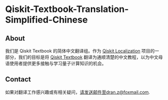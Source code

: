# Qiskit-Textbook-Translation-Simplified-Chinese

## About
我们是 Qiskit Textbook 的简体中文翻译组。作为 [Qiskit Localization](https://medium.com/qiskit/we-need-your-help-translating-the-qiskit-textbook-5322453bd7ee) 项目的一部分，我们的目标是将 [Qiskit Textbook](https://qiskit.org/textbook-beta/) 翻译为通顺清楚的中文教程，以为中文母语使用者提供更多接触与学习量子计算知识的机会。

## Contact
如果对翻译工作感兴趣或有相关疑问，请发送邮件至dran.z@foxmail.com.
